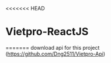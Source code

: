 <<<<<<< HEAD
# Vietpro-ReactJS
=======
download api for this project (https://github.com/Dng2511/Vietpro-Api)

